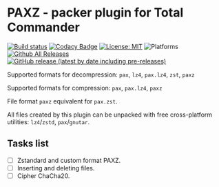 # PAXZ - packer plugin for Total Commander

[![Build status](https://ci.appveyor.com/api/projects/status/n5xro5gaih99j3op/branch/master?svg=true)](https://ci.appveyor.com/project/remittor/paxz-wcx/branch/master)
[![Codacy Badge](https://api.codacy.com/project/badge/Grade/ed11cd2ac20f45f9b2c93ec7de2e34e4)](https://www.codacy.com/manual/remittor/paxz.wcx?utm_source=github.com&amp;utm_medium=referral&amp;utm_content=remittor/paxz.wcx&amp;utm_campaign=Badge_Grade)
[![License: MIT](https://img.shields.io/badge/License-MIT-informational.svg)](https://github.com/remittor/paxz.wcx/blob/master/License.txt)
![Platforms](https://img.shields.io/badge/platform-windows-9cf)
[![Github All Releases](https://img.shields.io/github/downloads/remittor/paxz.wcx/total.svg)](https://www.github.com/remittor/paxz.wcx/releases/latest)
[![GitHub release (latest by date including pre-releases)](https://img.shields.io/github/v/release/remittor/paxz.wcx?include_prereleases)](https://www.github.com/remittor/paxz.wcx/releases)

Supported formats for decompression: `pax`, `lz4`, `pax.lz4`, `zst`, `paxz`

Supported formats for compression: `pax`, `pax.lz4`, `paxz`

File format `paxz` equivalent for `pax.zst`.

All files created by this plugin can be unpacked with free cross-platform utilities: `lz4`/`zstd`, `pax`/`gnutar`.

## Tasks list
- [ ] Zstandard and custom format PAXZ.
- [ ] Inserting and deleting files.
- [ ] Cipher ChaCha20.
